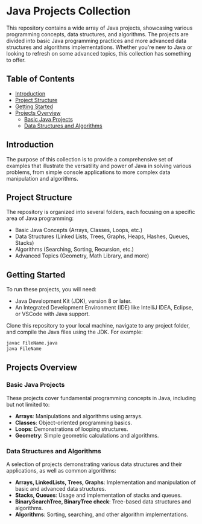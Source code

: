 # Java Projects Collection

This repository contains a wide array of Java projects, showcasing various programming concepts, data structures, and algorithms. The projects are divided into basic Java programming practices and more advanced data structures and algorithms implementations. Whether you're new to Java or looking to refresh on some advanced topics, this collection has something to offer.

## Table of Contents

- [Introduction](#introduction)
- [Project Structure](#project-structure)
- [Getting Started](#getting-started)
- [Projects Overview](#projects-overview)
  - [Basic Java Projects](#basic-java-projects)
  - [Data Structures and Algorithms](#data-structures-and-algorithms)

## Introduction

The purpose of this collection is to provide a comprehensive set of examples that illustrate the versatility and power of Java in solving various problems, from simple console applications to more complex data manipulation and algorithms.

## Project Structure

The repository is organized into several folders, each focusing on a specific area of Java programming:

- Basic Java Concepts (Arrays, Classes, Loops, etc.)
- Data Structures (Linked Lists, Trees, Graphs, Heaps, Hashes, Queues, Stacks)
- Algorithms (Searching, Sorting, Recursion, etc.)
- Advanced Topics (Geometry, Math Library, and more)

## Getting Started

To run these projects, you will need:

- Java Development Kit (JDK), version 8 or later.
- An Integrated Development Environment (IDE) like IntelliJ IDEA, Eclipse, or VSCode with Java support.

Clone this repository to your local machine, navigate to any project folder, and compile the Java files using the JDK. For example:

```bash
javac FileName.java
java FileName
```

## Projects Overview

### Basic Java Projects

These projects cover fundamental programming concepts in Java, including but not limited to:

- **Arrays**: Manipulations and algorithms using arrays.
- **Classes**: Object-oriented programming basics.
- **Loops**: Demonstrations of looping structures.
- **Geometry**: Simple geometric calculations and algorithms.

### Data Structures and Algorithms

A selection of projects demonstrating various data structures and their applications, as well as common algorithms:

- **Arrays, LinkedLists, Trees, Graphs**: Implementation and manipulation of basic and advanced data structures.
- **Stacks, Queues**: Usage and implementation of stacks and queues.
- **BinarySearchTree, BinaryTree check**: Tree-based data structures and algorithms.
- **Algorithms**: Sorting, searching, and other algorithm implementations.
